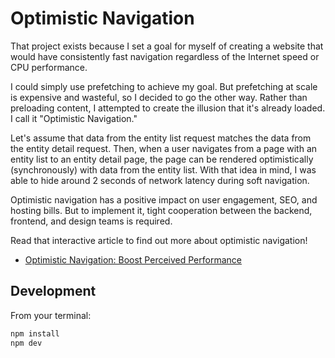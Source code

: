 # Optimistic Navigation
That project exists because I set a goal for myself of creating a website that would have consistently fast navigation regardless of the Internet speed or CPU performance.

I could simply use prefetching to achieve my goal. But prefetching at scale is expensive and wasteful, so I decided to go the other way. Rather than preloading content, I attempted to create the illusion that it's already loaded. I call it "Optimistic Navigation."

Let's assume that data from the entity list request matches the data from the entity detail request. Then, when a user navigates from a page with an entity list to an entity detail page, the page can be rendered optimistically (synchronously) with data from the entity list. With that idea in mind, I was able to hide around 2 seconds of network latency during soft navigation.

Optimistic navigation has a positive impact on user engagement, SEO, and hosting bills. But to implement it, tight cooperation between the backend, frontend, and design teams is required.

Read that interactive article to find out more about optimistic navigation!
- [Optimistic Navigation: Boost Perceived Performance](https://akhmadshin.dev/blog/optimistic-navigation-boost-perceived-performance)


## Development

From your terminal:

```sh
npm install
npm dev
```
